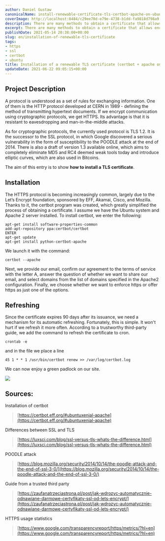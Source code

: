 ```yaml
---
author: Daniel Gustaw
canonicalName: install-renewable-certificate-tls-certbot-apache-on-ubuntu
coverImage: http://localhost:8484/c29ee70d-e79e-4738-b1dd-fa9818d798a9.avif
description: There are many methods to obtain a certificate that allows encrypting HTTP traffic. One of them is installing Certbot and using it in conjunction with the Apache server.
excerpt: There are many methods to obtain a certificate that allows encrypting HTTP traffic. One of them is installing Certbot and using it in conjunction with the Apache server.
publishDate: 2021-05-14 20:38:00+00:00
slug: en/installation-of-renewable-tls-certificate
tags:
- https
- ssl
- certbot
- ubuntu
title: Installation of a renewable TLS certificate (certbot + apache on Ubuntu)
updateDate: 2021-06-22 09:05:15+00:00
---
```


## Project Description

A protocol is understood as a set of rules for exchanging information. One of them is the HTTP protocol developed at CERN in 1989 - defining the method of transmitting hypertext documents. If we encrypt communication using cryptographic protocols, we get HTTPS. Its advantage is that it is resistant to eavesdropping and man-in-the-middle attacks.

As for cryptographic protocols, the currently used protocol is TLS 1.2. It is the successor to the SSL protocol, in which Google discovered a serious vulnerability in the form of susceptibility to the POODLE attack at the end of 2014. There is also a draft of version 1.3 available online, which aims to completely eliminate MD5 and RC4 deemed weak tools today and introduce elliptic curves, which are also used in Bitcoins.

The aim of this entry is to show **how to install a TLS certificate**.

## Installation

The HTTPS protocol is becoming increasingly common, largely due to the Let’s Encrypt foundation, sponsored by EFF, Akamai, Cisco, and Mozilla. Thanks to it, the certbot program was created, which greatly simplified the process of obtaining a certificate. I assume we have the Ubuntu system and Apache 2 server installed. To install certbot, we enter the following:

```
apt-get install software-properties-common
add-apt-repository ppa:certbot/certbot
ENTER
apt-get update
apt-get install python-certbot-apache
```

We launch it with the command:

```
certbot --apache
```

Next, we provide our email, confirm our agreement to the terms of service with the letter A, answer the question of whether we want to share our email, and select domains from the list of domains specified in the Apache2 configuration. Finally, we choose whether we want to enforce https or offer https as just one of the options.

## Refreshing

Since the certificate expires 90 days after its issuance, we need a mechanism for its automatic refreshing. Fortunately, this is simple. It won't hurt if we refresh it more often. According to a trustworthy third-party guide, we add the command to refresh the certificate to cron.

```
crontab -e
```

and in the file we place a line

```
45 1 * * 1 /usr/bin/certbot renew >> /var/log/certbot.log
```

We can now enjoy a green padlock on our site.

![](https://i.imgur.com/6LaRspC.png)

## Sources:

Installation of certbot

> [https://certbot.eff.org/#ubuntuxenial-apache](https://certbot.eff.org/#ubuntuxenial-apache)

Differences between SSL and TLS

> [https://luxsci.com/blog/ssl-versus-tls-whats-the-difference.html](https://luxsci.com/blog/ssl-versus-tls-whats-the-difference.html)

POODLE attack

> [https://blog.mozilla.org/security/2014/10/14/the-poodle-attack-and-the-end-of-ssl-3-0/](https://blog.mozilla.org/security/2014/10/14/the-poodle-attack-and-the-end-of-ssl-3-0/)

Guide from a trusted third party

> [https://zaufanatrzeciastrona.pl/post/jak-wdrozyc-automatycznie-odnawiane-darmowe-certyfikaty-ssl-od-lets-encrypt/](https://zaufanatrzeciastrona.pl/post/jak-wdrozyc-automatycznie-odnawiane-darmowe-certyfikaty-ssl-od-lets-encrypt/)

HTTPS usage statistics

> [https://www.google.com/transparencyreport/https/metrics/?hl=en](https://www.google.com/transparencyreport/https/metrics/?hl=en)
